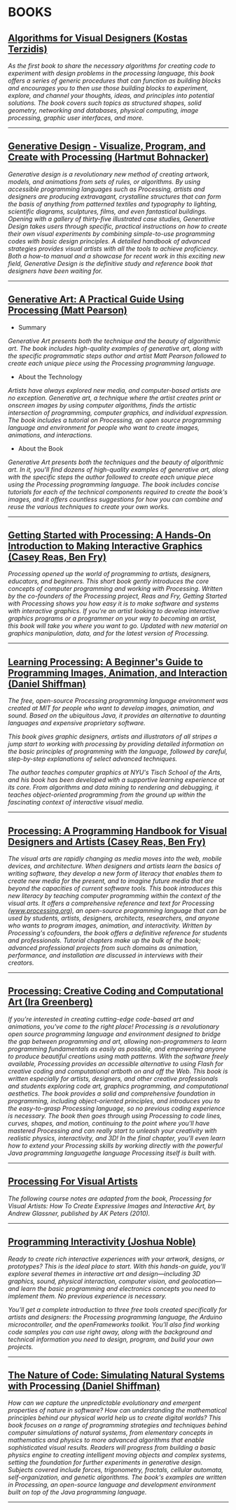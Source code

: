# BOOKS

## [Algorithms for Visual Designers (Kostas Terzidis)](https://www.amazon.com.br/Algorithms-Visual-Design-Processing-Language/dp/0470375485)

*As the first book to share the necessary algorithms for creating code to experiment with design problems in the processing language, this book offers a series of generic procedures that can function as building blocks and encourages you to then use those building blocks to experiment, explore, and channel your thoughts, ideas, and principles into potential solutions. The book covers such topics as structured shapes, solid geometry, networking and databases, physical computing, image processing, graphic user interfaces, and more.*

___

## [Generative Design - Visualize, Program, and Create with Processing (Hartmut Bohnacker)](https://www.amazon.com.br/Generative-Design-Visualize-Program-Processing/dp/1616890770)

*Generative design is a revolutionary new method of creating artwork, models, and animations from sets of rules, or algorithms. By using accessible programming languages such as Processing, artists and designers are producing extravagant, crystalline structures that can form the basis of anything from patterned textiles and typography to lighting, scientific diagrams, sculptures, films, and even fantastical buildings. Opening with a gallery of thirty-five illustrated case studies, Generative Design takes users through specific, practical instructions on how to create their own visual experiments by combining simple-to-use programming codes with basic design principles. A detailed handbook of advanced strategies provides visual artists with all the tools to achieve proficiency. Both a how-to manual and a showcase for recent work in this exciting new field, Generative Design is the definitive study and reference book that designers have been waiting for.*

___

## [Generative Art: A Practical Guide Using Processing (Matt Pearson)](https://www.amazon.com.br/Generative-Art-Practical-Guide-Processing/dp/1935182625)

* Summary

*Generative Art presents both the technique and the beauty of algorithmic art. The book includes high-quality examples of generative art, along with the specific programmatic steps author and artist Matt Pearson followed to create each unique piece using the Processing programming language.*

* About the Technology

*Artists have always explored new media, and computer-based artists are no exception. Generative art, a technique where the artist creates print or onscreen images by using computer algorithms, finds the artistic intersection of programming, computer graphics, and individual expression. The book includes a tutorial on Processing, an open source programming language and environment for people who want to create images, animations, and interactions.*

* About the Book

*Generative Art presents both the techniques and the beauty of algorithmic art. In it, you'll find dozens of high-quality examples of generative art, along with the specific steps the author followed to create each unique piece using the Processing programming language. The book includes concise tutorials for each of the technical components required to create the book's images, and it offers countless suggestions for how you can combine and reuse the various techniques to create your own works.*

___

## [Getting Started with Processing: A Hands-On Introduction to Making Interactive Graphics (Casey Reas, Ben Fry)](https://www.amazon.com/Getting-Started-Processing-Hands-Introduction/dp/1457187086)

*Processing opened up the world of programming to artists, designers, educators, and beginners. This short book gently introduces the core concepts of computer programming and working with Processing. Written by the co-founders of the Processing project, Reas and Fry, Getting Started with Processing shows you how easy it is to make software and systems with interactive graphics. If you're an artist looking to develop interactive graphics programs or a programmer on your way to becoming an artist, this book will take you where you want to go. Updated with new material on graphics manipulation, data, and for the latest version of Processing.*

___

## [Learning Processing: A Beginner's Guide to Programming Images, Animation, and Interaction (Daniel Shiffman)](https://www.amazon.com/Learning-Processing-Beginners-Programming-Interaction/dp/0123736021)

*The free, open-source Processing programming language environment was created at MIT for people who want to develop images, animation, and sound. Based on the ubiquitous Java, it provides an alternative to daunting languages and expensive proprietary software.*

*This book gives graphic designers, artists and illustrators of all stripes a jump start to working with processing by providing detailed information on the basic principles of programming with the language, followed by careful, step-by-step explanations of select advanced techniques.*

*The author teaches computer graphics at NYU's Tisch School of the Arts, and his book has been developed with a supportive learning experience at its core. From algorithms and data mining to rendering and debugging, it teaches object-oriented programming from the ground up within the fascinating context of interactive visual media.*

___

## [Processing: A Programming Handbook for Visual Designers and Artists (Casey Reas, Ben Fry)](https://www.amazon.com.br/Processing-Programming-Handbook-Designers-Artists/dp/026202828X)

*The visual arts are rapidly changing as media moves into the web, mobile devices, and architecture. When designers and artists learn the basics of writing software, they develop a new form of literacy that enables them to create new media for the present, and to imagine future media that are beyond the capacities of current software tools. This book introduces this new literacy by teaching computer programming within the context of the visual arts. It offers a comprehensive reference and text for Processing (www.processing.org), an open-source programming language that can be used by students, artists, designers, architects, researchers, and anyone who wants to program images, animation, and interactivity. Written by Processing's cofounders, the book offers a definitive reference for students and professionals. Tutorial chapters make up the bulk of the book; advanced professional projects from such domains as animation, performance, and installation are discussed in interviews with their creators.*

___

## [Processing: Creative Coding and Computational Art (Ira Greenberg)](https://www.amazon.com.br/Processing-Creative-Coding-Computational-Art/dp/159059617X)

*If you're interested in creating cutting-edge code-based art and animations, you've come to the right place! Processing is a revolutionary open source programming language and environment designed to bridge the gap between programming and art, allowing non-programmers to learn programming fundamentals as easily as possible, and empowering anyone to produce beautiful creations using math patterns. With the software freely available, Processing provides an accessible alternative to using Flash for creative coding and computational artboth on and off the Web. This book is written especially for artists, designers, and other creative professionals and students exploring code art, graphics programming, and computational aesthetics. The book provides a solid and comprehensive foundation in programming, including object-oriented principles, and introduces you to the easy-to-grasp Processing language, so no previous coding experience is necessary. The book then goes through using Processing to code lines, curves, shapes, and motion, continuing to the point where you'll have mastered Processing and can really start to unleash your creativity with realistic physics, interactivity, and 3D! In the final chapter, you'll even learn how to extend your Processing skills by working directly with the powerful Java programming languagethe language Processing itself is built with.*

___

## [Processing For Visual Artists](https://github.com/DanielBrito/generative-design/blob/master/Books/Processing%20for%20Visual%20Artists%20(SIGGRAPH%202010%20-%20Course%20Notes).pdf)

*The following course notes are adapted from the book, Processing for Visual Artists: How To Create Expressive Images and Interactive Art, by Andrew Glassner, published by AK Peters (2010).*

___

## [Programming Interactivity (Joshua Noble)](https://www.amazon.com/Programming-Interactivity-Designers-Processing-openFrameworks/dp/144931144X)

*Ready to create rich interactive experiences with your artwork, designs, or prototypes? This is the ideal place to start. With this hands-on guide, you’ll explore several themes in interactive art and design—including 3D graphics, sound, physical interaction, computer vision, and geolocation—and learn the basic programming and electronics concepts you need to implement them. No previous experience is necessary.*

*You’ll get a complete introduction to three free tools created specifically for artists and designers: the Processing programming language, the Arduino microcontroller, and the openFrameworks toolkit. You’ll also find working code samples you can use right away, along with the background and technical information you need to design, program, and build your own projects.*

___

## [The Nature of Code: Simulating Natural Systems with Processing (Daniel Shiffman)](https://www.amazon.com.br/Nature-Code-Simulating-Natural-Processing/dp/0985930802)

*How can we capture the unpredictable evolutionary and emergent properties of nature in software? How can understanding the mathematical principles behind our physical world help us to create digital worlds? This book focuses on a range of programming strategies and techniques behind computer simulations of natural systems, from elementary concepts in mathematics and physics to more advanced algorithms that enable sophisticated visual results. Readers will progress from building a basic physics engine to creating intelligent moving objects and complex systems, setting the foundation for further experiments in generative design. Subjects covered include forces, trigonometry, fractals, cellular automata, self-organization, and genetic algorithms. The book's examples are written in Processing, an open-source language and development environment built on top of the Java programming language.*

___
